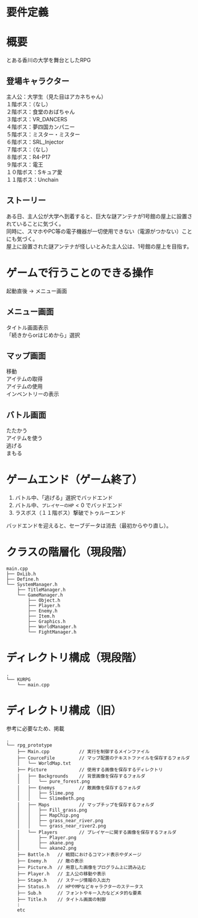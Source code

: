 要件定義
===
# 概要
とある香川の大学を舞台としたRPG
## 登場キャラクター
主人公：大学生（見た目はアカネちゃん）  
１階ボス：（なし）  
２階ボス：食堂のおばちゃん  
３階ボス：VR_DANCERS  
４階ボス：夢四国カンパニー  
５階ボス：ミスター・ミスター  
６階ボス：SRL_Injector  
７階ボス：（なし）  
８階ボス：R4-P17  
９階ボス：電王  
１０階ボス：Sキュア愛  
１１階ボス：Unchain
## ストーリー
ある日、主人公が大学へ到着すると、巨大な謎アンテナが1号館の屋上に設置されていることに気づく。  
同時に、スマホやPC等の電子機器が一切使用できない（電源がつかない）ことにも気づく。  
屋上に設置された謎アンテナが怪しいとみた主人公は、1号館の屋上を目指す。
# ゲームで行うことのできる操作
起動直後 -> メニュー画面
## メニュー画面  
タイトル画面表示  
「続きからorはじめから」選択
## マップ画面
移動  
アイテムの取得  
アイテムの使用  
インベントリーの表示
## バトル画面
たたかう  
アイテムを使う  
逃げる  
まもる
# ゲームエンド（ゲーム終了）
1. バトル中、「逃げる」選択でバッドエンド
2. バトル中、`プレイヤーのHP`$<0$ でバッドエンド
3. ラスボス（１１階ボス）撃破でトゥルーエンド

バッドエンドを迎えると、セーブデータは消去（最初からやり直し）。
# クラスの階層化（現段階）
```
main.cpp
├── DxLib.h
├── Define.h
└── SystemManager.h
    ├── TitleManager.h
    └── GameManager.h
        ├── Object.h
        ├── Player.h
        ├── Enemy.h
        ├── Item.h
        ├── Graphics.h
        ├── WorldManager.h
        └── FightManager.h
```
# ディレクトリ構成（現段階）
```
.
└── KURPG
    └── main.cpp
```
# ディレクトリ構成（旧）
参考に必要なため、掲載
```
.
└── rpg_prototype
    ├── Main.cpp           // 実行を制御するメインファイル
    ├── CourceFile         // マップ配置のテキストファイルを保存するフォルダ
    │   └── WorldMap.txt
    ├── Picture            // 使用する画像を保存するディレクトリ
    │   ├── Backgrounds    // 背景画像を保存するフォルダ
    │   │   └── pure_forest.png
    │   ├── Enemys         // 敵画像を保存するフォルダ
    │   │   ├── Slime.png
    │   │   └── SlimeBeth.png
    │   ├── Maps           // マップチップを保存するフォルダ
    │   │   ├── Fill_grass.png
    │   │   ├── MapChip.png
    │   │   ├── grass_near_river.png
    │   │   └── grass_near_river2.png
    │   └── Players        // プレイヤーに関する画像を保存するフォルダ
    │       ├── Player.png
    │       ├── akane.png
    │       └── akane2.png
    ├── Battle.h   // 戦闘におけるコマンド表示やダメージ
    ├── Enemy.h    // 敵の表示
    ├── Picture.h  // 用意した画像をプログラム上に読み込む
    ├── Player.h   // 主人公の移動や表示
    ├── Stage.h    // ステージ情報の入出力
    ├── Status.h   // HPやMPなどキャラクターのステータス
    ├── Sub.h      // フォントやキー入力などメタ的な要素
    ├── Title.h    // タイトル画面の制御
    :
    etc
```
